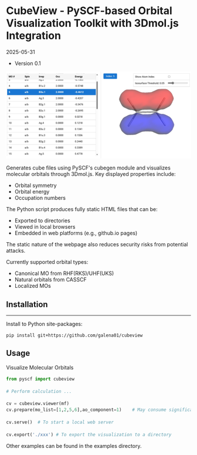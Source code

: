 CubeView - PySCF-based Orbital Visualization Toolkit with 3Dmol.js Integration
=========================

2025-05-31

* Version 0.1

![](https://raw.githubusercontent.com/galena01/cubeview/refs/heads/main/webpage.jpg)

Generates cube files using PySCF's cubegen module and visualizes molecular orbitals through 3Dmol.js. Key displayed properties include:

- Orbital symmetry
- Orbital energy
- Occupation numbers

The Python script produces fully static HTML files that can be:
* Exported to directories
* Viewed in local browsers
* Embedded in web platforms (e.g., github.io pages)

The static nature of the webpage also reduces security risks from potential attacks.

Currently supported orbital types:

* Canonical MO from RHF(RKS)/UHF(UKS)
* Natural orbitals from CASSCF
* Localized MOs

## Installation
-------
Install to Python site-packages:

```
pip install git+https://github.com/galena01/cubeview
```

Usage
-------

Visualize Molecular Orbitals

```python
from pyscf import cubeview

# Perform calculation ...

cv = cubeview.viewer(mf)
cv.prepare(mo_list=[1,2,5,6],ao_component=1)    # May consume significant storage space when visualizing numerous orbitals

cv.serve()  # To start a local web server

cv.export('./xxx') # To export the visualization to a directory
```

Other examples can be found in the examples directory.
